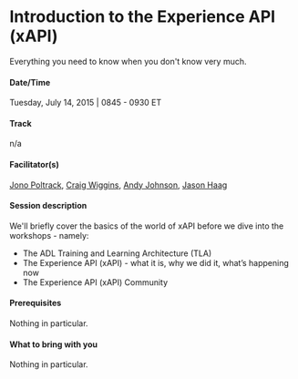 # Introduction to the Experience API (xAPI)

Everything you need to know when you don't know very much.

#### Date/Time
Tuesday, July 14, 2015 | 0845 - 0930 ET

#### Track
n/a

#### Facilitator(s)
[Jono Poltrack](https://www.linkedin.com/pub/jonathan-poltrack/5/872/321), [Craig Wiggins](https://www.linkedin.com/in/craigwiggins), [Andy Johnson](https://www.linkedin.com/pub/andy-johnson/36/768/50), [Jason Haag](https://www.linkedin.com/in/jasonhaag) 

#### Session description
We'll briefly cover the basics of the world of xAPI before we dive into the workshops - namely:
* The ADL Training and Learning Architecture (TLA)
* The Experience API (xAPI) - what it is, why we did it, what’s happening now
* The Experience API (xAPI) Community

#### Prerequisites 
Nothing in particular.

#### What to bring with you
Nothing in particular.